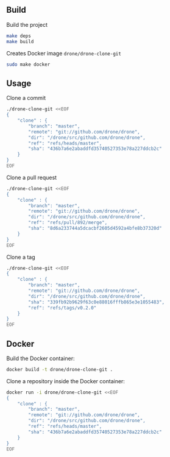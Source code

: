 
## Build

Build the project

```sh
make deps
make build
```

Creates Docker image `drone/drone-clone-git`

```sh
sudo make docker
```

## Usage

Clone a commit

```sh
./drone-clone-git <<EOF
{
	"clone" : {
		"branch": "master",
		"remote": "git://github.com/drone/drone",
		"dir": "/drone/src/github.com/drone/drone",
		"ref": "refs/heads/master",
		"sha": "436b7a6e2abaddfd35740527353e78a227ddcb2c"
	}
}
EOF
```

Clone a pull request

```sh
./drone-clone-git <<EOF
{
	"clone" : {
		"branch": "master",
		"remote": "git://github.com/drone/drone",
		"dir": "/drone/src/github.com/drone/drone",
		"ref": "refs/pull/892/merge",
		"sha": "8d6a233744a5dcacbf2605d4592a4bfe8b37320d"
	}
}
EOF
```

Clone a tag

```sh
./drone-clone-git <<EOF
{
	"clone" : {
		"branch": "master",
		"remote": "git://github.com/drone/drone",
		"dir": "/drone/src/github.com/drone/drone",
		"sha": "339fb92b9629f63c0e88016fffb865e3e1055483",
		"ref": "refs/tags/v0.2.0"
	}
}
EOF
```

## Docker

Build the Docker container:

```sh
docker build -t drone/drone-clone-git .
```

Clone a repository inside the Docker container:

```sh
docker run -i drone/drone-clone-git <<EOF
{
	"clone" : {
		"branch": "master",
		"remote": "git://github.com/drone/drone",
		"dir": "/drone/src/github.com/drone/drone",
		"ref": "refs/heads/master",
		"sha": "436b7a6e2abaddfd35740527353e78a227ddcb2c"
	}
}
EOF
```
